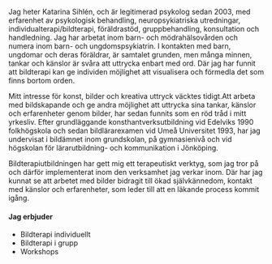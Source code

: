 Jag heter Katarina Sihlén, och är legitimerad psykolog sedan 2003, med erfarenhet av psykologisk behandling, neuropsykiatriska utredningar, individualterapi/bildterapi, föräldrastöd, gruppbehandling, konsultation och handledning. Jag har arbetat inom barn- och mödrahälsovården och numera inom barn- och ungdomspsykiatrin. I kontakten med barn, ungdomar och deras föräldrar, är samtalet grunden, men många minnen, tankar och känslor är svåra att uttrycka enbart med ord. Där jag har funnit att bildterapi kan ge individen möjlighet att visualisera och förmedla det som finns bortom orden.

Mitt intresse för konst, bilder och kreativa uttryck väcktes tidigt.Att arbeta med bildskapande och ge andra möjlighet att uttrycka sina tankar, känslor och erfarenheter genom bilder, har sedan funnits som en röd tråd i mitt yrkesliv. Efter grundläggande konsthantverksutbildning vid Edelviks 1990 folkhögskola och sedan bildlärarexamen vid Umeå Universitet 1993, har jag undervisat i bildämnet inom grundskolan, på gymnasienivå och vid högskolan för lärarutbildning- och kommunikation i Jönköping.

Bildterapiutbildningen har gett mig ett terapeutiskt verktyg, som jag tror på och därför implementerat inom den verksamhet jag verkar inom. Där har jag kunnat se att arbetet med bilder bidragit till ökad självkännedom, kontakt med känslor och erfarenheter, som leder till att en läkande process kommit igång.

#### Jag erbjuder

* Bildterapi individuellt
* Bildterapi i grupp
* Workshops